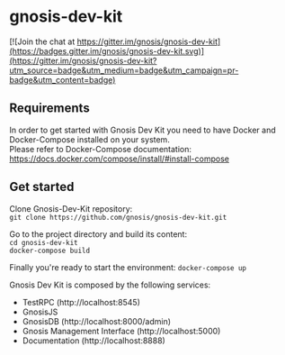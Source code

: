 # gnosis-dev-kit

[![Join the chat at https://gitter.im/gnosis/gnosis-dev-kit](https://badges.gitter.im/gnosis/gnosis-dev-kit.svg)](https://gitter.im/gnosis/gnosis-dev-kit?utm_source=badge&utm_medium=badge&utm_campaign=pr-badge&utm_content=badge)

## Requirements
In order to get started with Gnosis Dev Kit you need to have Docker and Docker-Compose installed on your system.<br/>
Please refer to Docker-Compose documentation: https://docs.docker.com/compose/install/#install-compose

## Get started
Clone Gnosis-Dev-Kit repository:<br/>
```git clone https://github.com/gnosis/gnosis-dev-kit.git```

Go to the project directory and build its content:<br/>
```cd gnosis-dev-kit```<br/>
```docker-compose build```

Finally you're ready to start the environment:
```docker-compose up```

Gnosis Dev Kit is composed by the following services:
- TestRPC (http://localhost:8545)
- GnosisJS
- GnosisDB (http://localhost:8000/admin)
- Gnosis Management Interface (http://localhost:5000)
- Documentation (http://localhost:8888)


